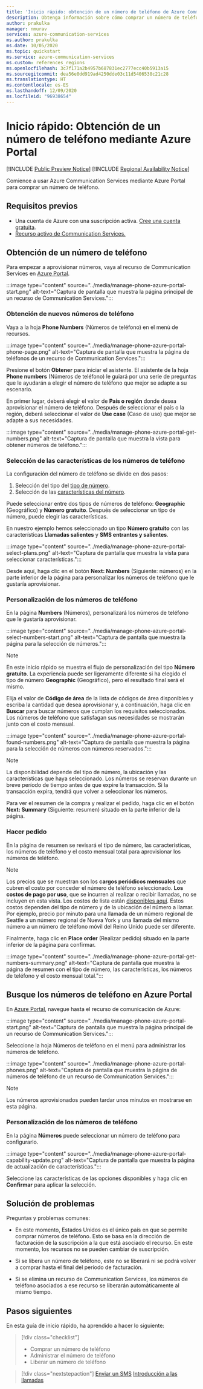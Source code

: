 ```yaml
---
title: 'Inicio rápido: obtención de un número de teléfono de Azure Communication Services'
description: Obtenga información sobre cómo comprar un número de teléfono de Communication Services mediante Azure Portal.
author: prakulka
manager: nmurav
services: azure-communication-services
ms.author: prakulka
ms.date: 10/05/2020
ms.topic: quickstart
ms.service: azure-communication-services
ms.custom: references_regions
ms.openlocfilehash: 3c7f171a2b4957b687831ec2777ecc40b5913a15
ms.sourcegitcommit: dea56e0dd919ad4250dde03c11d5406530c21c28
ms.translationtype: HT
ms.contentlocale: es-ES
ms.lasthandoff: 12/09/2020
ms.locfileid: "96938654"
---
```

# <a name="quickstart-get-a-phone-number-using-the-azure-portal"></a>Inicio rápido: Obtención de un número de teléfono mediante Azure Portal

[!INCLUDE [Public Preview Notice](../../includes/public-preview-include.md)]
[!INCLUDE [Regional Availability Notice](../../includes/regional-availability-include.md)]

Comience a usar Azure Communication Services mediante Azure Portal para comprar un número de teléfono.

## <a name="prerequisites"></a>Requisitos previos

- Una cuenta de Azure con una suscripción activa. [Cree una cuenta gratuita](https://azure.microsoft.com/free/?WT.mc_id=A261C142F).
- [Recurso activo de Communication Services.](../create-communication-resource.md)

## <a name="get-a-phone-number"></a>Obtención de un número de teléfono

Para empezar a aprovisionar números, vaya al recurso de Communication Services en [Azure Portal](https://portal.azure.com).

:::image type="content" source="../media/manage-phone-azure-portal-start.png" alt-text="Captura de pantalla que muestra la página principal de un recurso de Communication Services.":::

### <a name="getting-new-phone-numbers"></a>Obtención de nuevos números de teléfono

Vaya a la hoja **Phone Numbers** (Números de teléfono) en el menú de recursos.

:::image type="content" source="../media/manage-phone-azure-portal-phone-page.png" alt-text="Captura de pantalla que muestra la página de teléfonos de un recurso de Communication Services.":::

Presione el botón **Obtener** para iniciar el asistente. El asistente de la hoja **Phone numbers** (Números de teléfono) le guiará por una serie de preguntas que le ayudarán a elegir el número de teléfono que mejor se adapte a su escenario. 

En primer lugar, deberá elegir el valor de **País o región** donde desea aprovisionar el número de teléfono. Después de seleccionar el país o la región, deberá seleccionar el valor de **Use case** (Caso de uso) que mejor se adapte a sus necesidades. 

:::image type="content" source="../media/manage-phone-azure-portal-get-numbers.png" alt-text="Captura de pantalla que muestra la vista para obtener números de teléfono.":::

### <a name="select-your-phone-number-features"></a>Selección de las características de los números de teléfono

La configuración del número de teléfono se divide en dos pasos: 

1. Selección del tipo del [tipo de número](../../concepts/telephony-sms/plan-solution.md#phone-number-types-in-azure-communication-services).
2. Selección de las [características del número](../../concepts/telephony-sms/plan-solution.md#phone-number-features-in-azure-communication-services).

Puede seleccionar entre dos tipos de números de teléfono: **Geographic** (Geográfico) y **Número gratuito**. Después de seleccionar un tipo de número, puede elegir las características.

En nuestro ejemplo hemos seleccionado un tipo **Número gratuito** con las características **Llamadas salientes** y **SMS entrantes y salientes**.

:::image type="content" source="../media/manage-phone-azure-portal-select-plans.png" alt-text="Captura de pantalla que muestra la vista para seleccionar características.":::

Desde aquí, haga clic en el botón **Next: Numbers** (Siguiente: números) en la parte inferior de la página para personalizar los números de teléfono que le gustaría aprovisionar.

### <a name="customizing-phone-numbers"></a>Personalización de los números de teléfono

En la página **Numbers** (Números), personalizará los números de teléfono que le gustaría aprovisionar.

:::image type="content" source="../media/manage-phone-azure-portal-select-numbers-start.png" alt-text="Captura de pantalla que muestra la página para la selección de números.":::

> [!NOTE]
> En este inicio rápido se muestra el flujo de personalización del tipo **Número gratuito**. La experiencia puede ser ligeramente diferente si ha elegido el tipo de número **Geographic** (Geográfico), pero el resultado final será el mismo.

Elija el valor de **Código de área** de la lista de códigos de área disponibles y escriba la cantidad que desea aprovisionar y, a continuación, haga clic en **Buscar** para buscar números que cumplan los requisitos seleccionados. Los números de teléfono que satisfagan sus necesidades se mostrarán junto con el costo mensual.

:::image type="content" source="../media/manage-phone-azure-portal-found-numbers.png" alt-text="Captura de pantalla que muestra la página para la selección de números con números reservados.":::

> [!NOTE]
> La disponibilidad depende del tipo de número, la ubicación y las características que haya seleccionado.
> Los números se reservan durante un breve período de tiempo antes de que expire la transacción. Si la transacción expira, tendrá que volver a seleccionar los números.

Para ver el resumen de la compra y realizar el pedido, haga clic en el botón **Next: Summary** (Siguiente: resumen) situado en la parte inferior de la página.

### <a name="place-order"></a>Hacer pedido

En la página de resumen se revisará el tipo de número, las características, los números de teléfono y el costo mensual total para aprovisionar los números de teléfono.

> [!NOTE]
> Los precios que se muestran son los **cargos periódicos mensuales** que cubren el costo por conceder el número de teléfono seleccionado. **Los costos de pago por uso**, que se incurren al realizar o recibir llamadas, no se incluyen en esta vista. Los costos de lista están [disponibles aquí](../../concepts/pricing.md). Estos costos dependen del tipo de número y de la ubicación del número a llamar. Por ejemplo, precio por minuto para una llamada de un número regional de Seattle a un número regional de Nueva York y una llamada del mismo número a un número de teléfono móvil del Reino Unido puede ser diferente.

Finalmente, haga clic en **Place order** (Realizar pedido) situado en la parte inferior de la página para confirmar.

:::image type="content" source="../media/manage-phone-azure-portal-get-numbers-summary.png" alt-text="Captura de pantalla que muestra la página de resumen con el tipo de número, las características, los números de teléfono y el costo mensual total.":::

## <a name="find-your-phone-numbers-on-the-azure-portal"></a>Busque los números de teléfono en Azure Portal

En [Azure Portal](https://portal.azure.com), navegue hasta el recurso de comunicación de Azure:

:::image type="content" source="../media/manage-phone-azure-portal-start.png" alt-text="Captura de pantalla que muestra la página principal de un recurso de Communication Services.":::

Seleccione la hoja Números de teléfono en el menú para administrar los números de teléfono.

:::image type="content" source="../media/manage-phone-azure-portal-phones.png" alt-text="Captura de pantalla que muestra la página de números de teléfono de un recurso de Communication Services.":::

> [!NOTE]
> Los números aprovisionados pueden tardar unos minutos en mostrarse en esta página.


### <a name="customizing-phone-numbers"></a>Personalización de los números de teléfono

En la página **Números** puede seleccionar un número de teléfono para configurarlo.

:::image type="content" source="../media/manage-phone-azure-portal-capability-update.png" alt-text="Captura de pantalla que muestra la página de actualización de características.":::

Seleccione las características de las opciones disponibles y haga clic en **Confirmar** para aplicar la selección.

## <a name="troubleshooting"></a>Solución de problemas

Preguntas y problemas comunes:

- En este momento, Estados Unidos es el único país en que se permite comprar números de teléfono. Esto se basa en la dirección de facturación de la suscripción a la que está asociado el recurso. En este momento, los recursos no se pueden cambiar de suscripción.

- Si se libera un número de teléfono, este no se liberará ni se podrá volver a comprar hasta el final del período de facturación.

- Si se elimina un recurso de Communication Services, los números de teléfono asociados a ese recurso se liberarán automáticamente al mismo tiempo.

## <a name="next-steps"></a>Pasos siguientes

En esta guía de inicio rápido, ha aprendido a hacer lo siguiente:

> [!div class="checklist"]
> * Comprar un número de teléfono
> * Administrar el número de teléfono
> * Liberar un número de teléfono

> [!div class="nextstepaction"]
> [Enviar un SMS](../telephony-sms/send.md)
> [Introducción a las llamadas](../voice-video-calling/getting-started-with-calling.md)
